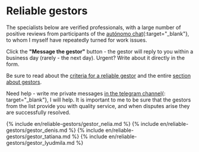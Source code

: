 # Reliable gestors

The specialists below are verified professionals, with a large number of positive reviews from participants of the
[autónomo chat](https://bit.ly/it-autonomos-spain-eng){:target="_blank"}, to whom I myself have repeatedly turned for work issues.

Click the **"Message the gestor"** button - the gestor will reply to you within a business day (rarely - the next day). Urgent?
Write about it directly in the form.

Be sure to read about the [criteria for a reliable gestor](#criteria-for-a-reliable-gestor) and the
entire [section about gestors](#gestor-1).

Need help - write me private messages [in the telegram channel](https://bit.ly/autonomo-and-sl-channel){:
target="_blank"}, I will help. It is important to me to be sure that the gestors from the list provide you with quality
service, and when disputes arise they are successfully resolved.

{% include en/reliable-gestors/gestor_nelia.md %}
{% include en/reliable-gestors/gestor_denis.md %}
{% include en/reliable-gestors/gestor_tatiana.md %}
{% include en/reliable-gestors/gestor_lyudmila.md %}
